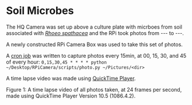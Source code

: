 # Soil Microbes

The HQ Camera was set up above a culture plate with micrboes from soil associated with [*Rhoeo spathacea*](https://en.wikipedia.org/wiki/Tradescantia_spathacea) and the RPi took photos from --- to ---.

A newly constructed RPi Camera Box was used to take this set of photos.

A [cron job](https://en.wikipedia.org/wiki/Cron) was written to capture photos every 15min, at 00, 15, 30, and 45 of every hour: `0,15,30,45 * * * * python ~/Desktop/RPiCamera/scripts/photo.py ~/Pictures/<dir>`

A time lapse video was made using [QuickTime Player](https://en.wikipedia.org/wiki/QuickTime).

Figure 1: A time lapse video of all photos taken, at 24 frames per second, made using QuickTime Player Version 10.5 (1086.4.2).
